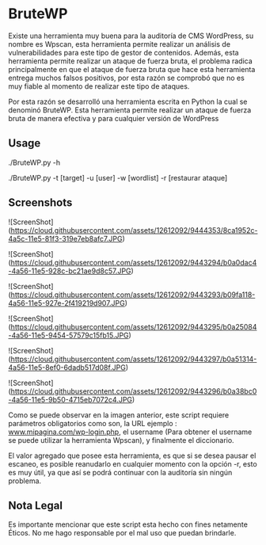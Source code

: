# BruteWP

Existe una herramienta muy buena para la auditoría de CMS WordPress, su nombre es Wpscan, esta herramienta permite realizar un análisis de vulnerabilidades para este tipo de gestor de contenidos. Además, esta herramienta permite realizar un ataque de fuerza bruta, el problema radica principalmente en que el ataque de fuerza bruta que hace esta herramienta entrega muchos falsos positivos, por esta razón se comprobó que no es muy fiable al momento de realizar este tipo de ataques.

Por esta razón se desarrolló una herramienta escrita en Python la cual se denominó BruteWP. Esta herramienta permite realizar un ataque de fuerza bruta de manera efectiva y para cualquier versión de WordPress


Usage
----

./BruteWP.py -h 

./BruteWP.py -t [target] -u [user] -w [wordlist] -r [restaurar ataque]      



Screenshots
----


![ScreenShot] (https://cloud.githubusercontent.com/assets/12612092/9444353/8ca1952c-4a5c-11e5-81f3-319e7eb8afc7.JPG)

![ScreenShot] (https://cloud.githubusercontent.com/assets/12612092/9443294/b0a0dac4-4a56-11e5-928c-bc21ae9d8c57.JPG)

![ScreenShot] (https://cloud.githubusercontent.com/assets/12612092/9443293/b09fa118-4a56-11e5-927e-2f419219d907.JPG)

![ScreenShot] (https://cloud.githubusercontent.com/assets/12612092/9443295/b0a25084-4a56-11e5-9454-57579c15fb15.JPG)

![ScreenShot] (https://cloud.githubusercontent.com/assets/12612092/9443297/b0a51314-4a56-11e5-8ef0-6dadb517d08f.JPG)

![ScreenShot] (https://cloud.githubusercontent.com/assets/12612092/9443296/b0a38bc0-4a56-11e5-9b50-4715eb7072c4.JPG)

Como se puede observar en la imagen anterior, este script  requiere parámetros obligatorios como son, la URL ejemplo : www.mipagina.com/wp-login.php, el username (Para obtener el username se puede utilizar la herramienta Wpscan), y finalmente el diccionario.

El valor agregado que posee esta herramienta, es que si se desea pausar el escaneo, es posible reanudarlo en cualquier momento con la opción -r, esto es muy útil, ya que así se podrá continuar con la auditoría sin ningún problema.

Nota Legal
----

Es importante mencionar que este script esta hecho con fines netamente Éticos. No me hago responsable por el mal uso que puedan brindarle.

